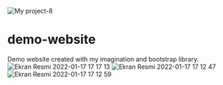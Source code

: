![My project-8](https://user-images.githubusercontent.com/89473605/174805153-af575ad1-be51-485c-8c7e-6bea8b33fb53.png)

# demo-website
 Demo website created with my imagination and bootstrap library.
![Ekran Resmi 2022-01-17 17 17 13](https://user-images.githubusercontent.com/89473605/149787369-8683d2d4-aada-4539-9752-d4d9b486d885.png)
![Ekran Resmi 2022-01-17 17 12 47](https://user-images.githubusercontent.com/89473605/149787403-3034472b-da2b-4bb7-9e6b-b822e6099b9d.png)
![Ekran Resmi 2022-01-17 17 12 59](https://user-images.githubusercontent.com/89473605/149787402-ceffa6eb-dc1e-4370-8be3-3f83354c11c1.png)
